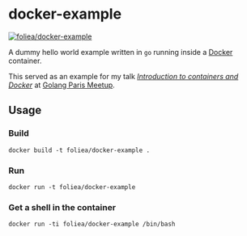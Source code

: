 # docker-example
[![foliea/docker-example](http://dockeri.co/image/foliea/docker-example)](https://registry.hub.docker.com/u/foliea/docker-example/)

A dummy hello world example written in `go` running
inside a [Docker](http://www.docker.com) container.

This served as an example for my talk [*Introduction to containers and Docker*](https://speakerdeck.com/foliea/introduction-to-containers-and-docker-golang-paris-meetup)
at [Golang Paris Meetup](http://www.meetup.com/Golang-Paris/events/219534237/).

## Usage

### Build

    docker build -t foliea/docker-example .

### Run

    docker run -t foliea/docker-example

### Get a shell in the container

    docker run -ti foliea/docker-example /bin/bash
